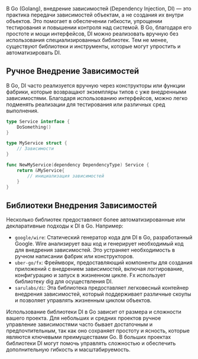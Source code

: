 В Go (Golang), внедрение зависимостей (Dependency Injection, DI) — это практика передачи зависимостей объектам, а не создания их внутри объектов. Это помогает в обеспечении гибкости, упрощении тестирования и повышении контроля над системой. В Go, благодаря его простоте и мощи интерфейсов, DI можно реализовать вручную без использования специализированных библиотек. Тем не менее, существуют библиотеки и инструменты, которые могут упростить и автоматизировать DI.

## Ручное Внедрение Зависимостей

В Go, DI часто реализуется вручную через конструкторы или функции фабрики, которые возвращают экземпляры типов с уже внедренными зависимостями. Благодаря использованию интерфейсов, можно легко подменять реализации для тестирования или различных сред выполнения.

```go
type Service interface {
    DoSomething()
}

type MyService struct {
    // Зависимости
}

func NewMyService(dependency DependencyType) Service {
    return &MyService{
        // инициализация зависимостей
    }
}
```

## Библиотеки Внедрения Зависимостей

Несколько библиотек предоставляют более автоматизированные или декларативные подходы к DI в Go. Например:

- `google/wire`: Статический генератор кода для DI в Go, разработанный Google. Wire анализирует ваш код и генерирует необходимый код для внедрения зависимостей. Это устраняет необходимость в ручном написании фабрик или конструкторов.
- `uber-go/fx`: Фреймворк, предоставляющий компоненты для создания приложений с внедрением зависимостей, включая логгирование, конфигурацию и запуск в жизненном цикле. Fx использует библиотеку dig для осуществления DI.
- `sarulabs/di`: Эта библиотека предоставляет легковесный контейнер внедрения зависимостей, который поддерживает различные скоупы и позволяет управлять жизненным циклом объектов.

Использование библиотеки DI в Go зависит от размера и сложности вашего проекта. Для небольших и средних проектов ручное управление зависимостями часто бывает достаточным и предпочтительным, так как оно сохраняет простоту и ясность, которые являются ключевыми преимуществами Go. В больших проектах библиотеки DI могут помочь управлять сложностью и обеспечить дополнительную гибкость и масштабируемость.